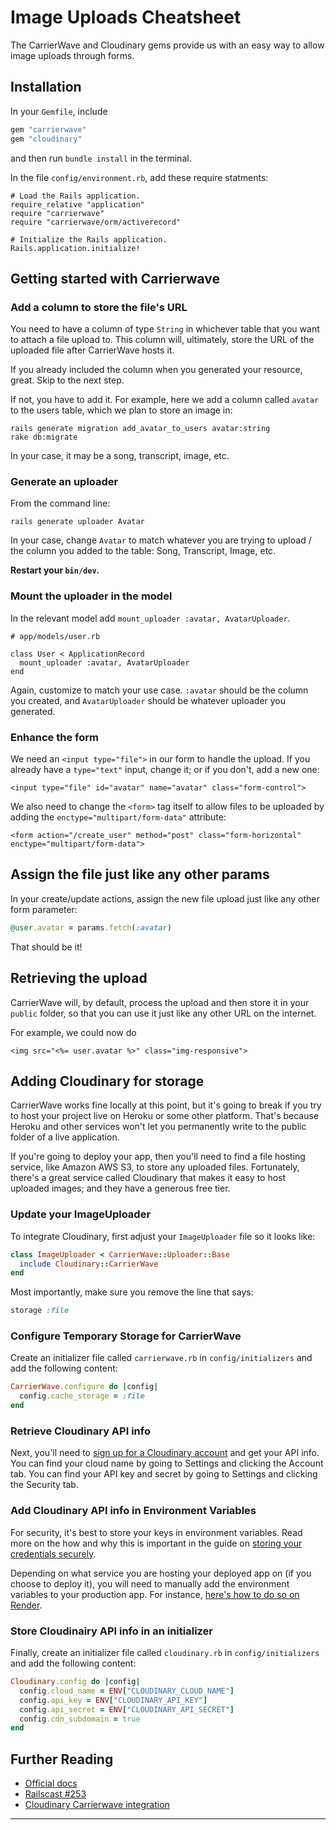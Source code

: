 # Image Uploads Cheatsheet

The CarrierWave and Cloudinary gems provide us with an easy way to allow image
uploads through forms.

## Installation

In your `Gemfile`, include

```ruby
gem "carrierwave"
gem "cloudinary"
```

and then run `bundle install` in the terminal.

In the file `config/environment.rb`, add these require statments:

```ruby{3-4}
# Load the Rails application.
require_relative "application"
require "carrierwave"
require "carrierwave/orm/activerecord"

# Initialize the Rails application.
Rails.application.initialize!
```

## Getting started with Carrierwave

### Add a column to store the file's URL

You need to have a column of type `String` in whichever table that you want to
attach a file upload to. This column will, ultimately, store the URL of the
uploaded file after CarrierWave hosts it.

If you already included the column when you generated your resource, great. Skip
to the next step.

If not, you have to add it. For example, here we add a column called `avatar` to
the users table, which we plan to store an image in:

```
rails generate migration add_avatar_to_users avatar:string
rake db:migrate
```

In your case, it may be a song, transcript, image, etc.

### Generate an uploader

From the command line:

```
rails generate uploader Avatar
```

In your case, change `Avatar` to match whatever you are trying to upload / the
column you added to the table: Song, Transcript, Image, etc.

**Restart your `bin/dev`.**

### Mount the uploader in the model

In the relevant model add `mount_uploader :avatar, AvatarUploader`.

```ruby{4}
# app/models/user.rb

class User < ApplicationRecord
  mount_uploader :avatar, AvatarUploader
end
```

Again, customize to match your use case. `:avatar` should be the column you
created, and `AvatarUploader` should be whatever uploader you generated.

### Enhance the form

We need an `<input type="file">` in our form to handle the upload. If you
already have a `type="text"` input, change it; or if you don't, add a new one:

```erb
<input type="file" id="avatar" name="avatar" class="form-control">
```

We also need to change the `<form>` tag itself to allow files to be uploaded by
adding the `enctype="multipart/form-data"` attribute:

```erb
<form action="/create_user" method="post" class="form-horizontal" enctype="multipart/form-data">
```

## Assign the file just like any other params

In your create/update actions, assign the new file upload just like any other
form parameter:

```ruby
@user.avatar = params.fetch(:avatar)
```

That should be it!

## Retrieving the upload

CarrierWave will, by default, process the upload and then store it in your
`public` folder, so that you can use it just like any other URL on the internet.

For example, we could now do

```erb
<img src="<%= user.avatar %>" class="img-responsive">
```

## Adding Cloudinary for storage

CarrierWave works fine locally at this point, but it's going to break if you try
to host your project live on Heroku or some other platform. That's because Heroku and other services won't let you permanently write to the public folder of a live application.

If you're going to deploy your app, then you'll need to find a file
hosting service, like Amazon AWS S3, to store any uploaded files. Fortunately,
there's a great service called Cloudinary that makes it easy to host uploaded
images; and they have a generous free tier.

### Update your ImageUploader

To integrate Cloudinary, first adjust your `ImageUploader` file so it looks like:

```ruby
class ImageUploader < CarrierWave::Uploader::Base
  include Cloudinary::CarrierWave
end
```

Most importantly, make sure you remove the line that says:

```ruby
storage :file
```

### Configure Temporary Storage for CarrierWave

Create an initializer file called `carrierwave.rb` in `config/initializers` and add the following content:

```ruby
CarrierWave.configure do |config|
  config.cache_storage = :file
end
```

### Retrieve Cloudinary API info

Next, you'll need to [sign up for a Cloudinary
account](https://cloudinary.com/users/register/free) and get
your API info. You can find your cloud name by going to Settings and clicking
the Account tab. You can find your API key and secret by going to Settings and
clicking the Security tab.

### Add Cloudinary API info in Environment Variables

For security, it's best to store your keys in environment variables. Read more
on the how and why this is important in the guide on [storing your credentials
securely](https://learn.firstdraft.com/lessons/52-storing-credentials-securely).

Depending on what service you are hosting your deployed app on (if you choose to deploy it), you will need to manually add the environment variables to your production app. For instance, [here's how to do so on Render](https://render.com/docs/configure-environment-variables#configuring-secrets-and-other-environment-information-on-render).

### Store Cloudinairy API info in an initializer

Finally, create an initializer file called `cloudinary.rb` in `config/initializers` and add the following content:

```ruby
Cloudinary.config do |config|
  config.cloud_name = ENV["CLOUDINARY_CLOUD_NAME"]
  config.api_key = ENV["CLOUDINARY_API_KEY"]
  config.api_secret = ENV["CLOUDINARY_API_SECRET"]
  config.cdn_subdomain = true
end
```

## Further Reading

- [Official docs](https://github.com/carrierwaveuploader/carrierwave)
- [Railscast #253](http://railscasts.com/episodes/253-carrierwave-file-uploads)
- [Cloudinary Carrierwave integration](https://cloudinary.com/documentation/rails_carrierwave)

---
